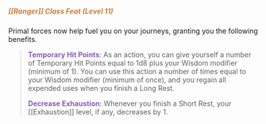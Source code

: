 ##### *<span style="color:rgb(203, 123, 55)">[[Ranger]] Class Feat (Level 11)</span>*

Primal forces now help fuel you on your journeys, granting you the following benefits.

> **<span style="color:rgb(134, 93, 187)">Temporary Hit Points</span>**: As an action, you can give yourself a number of Temporary Hit Points equal to 1d8 plus your Wisdom modifier (minimum of 1). You can use this action a number of times equal to your Wisdom modifier (minimum of once), and you regain all expended uses when you finish a Long Rest.
> 
> **<span style="color:rgb(134, 93, 187)">Decrease Exhaustion</span>**: Whenever you finish a Short Rest, your [[Exhaustion]] level, if any, decreases by 1.